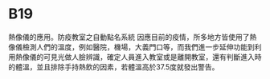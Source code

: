# B19
熱像儀的應用。防疫教室之自動點名系統
因應目前的疫情，所多地方皆使用了熱像儀檢測人們的溫度，例如醫院，機場，大義門口等，而我們進一步延伸功能到利用熱像儀的可見光做人臉辨識，確定人員進入教室或是離開教室，還有判斷進入時的體溫，並且排除手持熱飲的因素，若體溫高於37.5度就發出警告。

